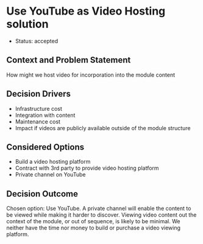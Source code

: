 # Use YouTube as Video Hosting solution

* Status: accepted

## Context and Problem Statement

How might we host video for incorporation into the module content

## Decision Drivers

* Infrastructure cost
* Integration with content
* Maintenance cost
* Impact if videos are publicly available outside of the module structure

## Considered Options

* Build a video hosting platform
* Contract with 3rd party to provide video hosting platform
* Private channel on YouTube

## Decision Outcome

Chosen option: Use YouTube. A private channel will enable the content to be viewed while making it harder to discover. Viewing video content out the context of the module, or out of sequence, is likely to be minimal. We neither have the time nor money to build or purchase a video viewing platform.
